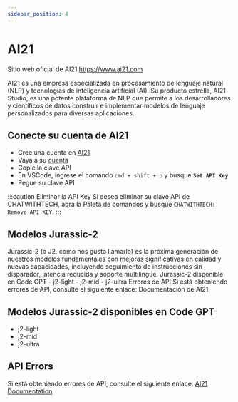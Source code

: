 ```yaml
---
sidebar_position: 4
---
```


# AI21
Sitio web oficial de AI21 https://www.ai21.com

AI21 es una empresa especializada en procesamiento de lenguaje natural (NLP) y tecnologías de inteligencia artificial (AI). Su producto estrella, AI21 Studio, es una potente plataforma de NLP que permite a los desarrolladores y científicos de datos construir e implementar modelos de lenguaje personalizados para diversas aplicaciones.

## Conecte su cuenta de AI21
- Cree una cuenta en [AI21](https://www.ai21.com/) 
- Vaya a su [cuenta](https://studio.ai21.com/account/account)
- Copie la clave API
- En VSCode, ingrese el comando ```cmd + shift + p``` y busque **`Set API Key`**
- Pegue su clave API

:::caution Eliminar la API Key 
Si desea eliminar su clave API de CHATWITHTECH, abra la Paleta de comandos y busque `CHATWITHTECH: Remove API KEY`.
::: 

## Modelos Jurassic-2 
Jurassic-2 (o J2, como nos gusta llamarlo) es la próxima generación de nuestros modelos fundamentales con mejoras significativas en calidad y nuevas capacidades, incluyendo seguimiento de instrucciones sin disparador, latencia reducida y soporte multilingüe. Jurassic-2 disponible en Code GPT - j2-light - j2-mid - j2-ultra Errores de API Si está obteniendo errores de API, consulte el siguiente enlace: Documentación de AI21

## Modelos Jurassic-2 disponibles en Code GPT
- j2-light
- j2-mid
- j2-ultra

## API Errors
Si está obteniendo errores de API, consulte el siguiente enlace: [AI21 Documentation](https://docs.ai21.com/reference/j2-complete-api-ref)